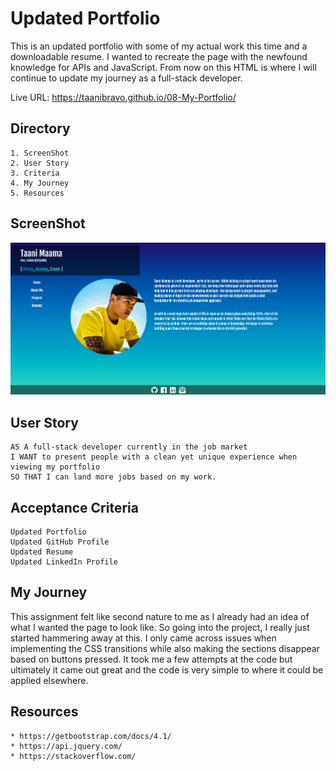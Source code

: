 # Updated Portfolio

This is an updated portfolio with some of my actual work this time and a downloadable resume. I wanted to recreate the page with the newfound knowledge for APIs and JavaScript. From now on this HTML is where I will continue to update my journey as a full-stack developer.

Live URL: https://taanibravo.github.io/08-My-Portfolio/

## Directory
    1. ScreenShot
    2. User Story
    3. Criteria
    4. My Journey
    5. Resources

## ScreenShot
![Alt Text](./public/assets/images/example.png)

## User Story

```
AS A full-stack developer currently in the job market
I WANT to present people with a clean yet unique experience when viewing my portfolio
SO THAT I can land more jobs based on my work.
```

## Acceptance Criteria

```
Updated Portfolio
Updated GitHub Profile
Updated Resume
Updated LinkedIn Profile
```

## My Journey
This assignment felt like second nature to me as I already had an idea of what I wanted the page to look like. So going into the project, I really just started hammering away at this. I only came across issues when implementing the CSS transitions while also making the sections disappear based on buttons pressed. It took me a few attempts at the code but ultimately it came out great and the code is very simple to where it could be applied elsewhere.

## Resources
```
* https://getbootstrap.com/docs/4.1/
* https://api.jquery.com/
* https://stackoverflow.com/
```
